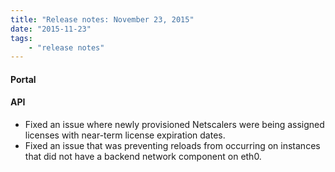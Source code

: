 ```yaml
---
title: "Release notes: November 23, 2015"
date: "2015-11-23"
tags:
    - "release notes"
---
```


#### Portal


#### API
+ Fixed an issue where newly provisioned Netscalers were being assigned licenses with near-term license expiration dates.  
+ Fixed an issue that was preventing reloads from occurring on instances that did not have a backend network component on eth0.

